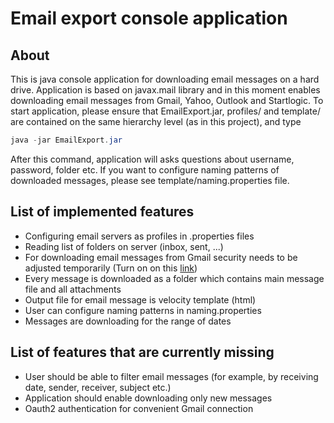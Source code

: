 # Email export console application
## About
This is java console application for downloading email messages on a hard drive. Application is based on javax.mail library and in this moment enables downloading email messages from Gmail, Yahoo, Outlook and Startlogic. To start application, please ensure that EmailExport.jar, profiles/ and template/ are contained on the same hierarchy level (as in this project), and type

```java
java -jar EmailExport.jar
```

After this command, application will asks questions about username, password, folder etc. If you want to configure naming patterns of downloaded messages, please see template/naming.properties file.

## List of implemented features

* Configuring email servers as profiles in .properties files
* Reading list of folders on server (inbox, sent, ...)
* For downloading email messages from Gmail security needs to be adjusted temporarily (Turn on on this [link](https://www.google.com/settings/security/lesssecureapps))
* Every message is downloaded as a folder which contains main message file and all attachments
* Output file for email message is velocity template (html)
* User can configure naming patterns in naming.properties
* Messages are downloading for the range of dates

## List of features that are currently missing

* User should be able to filter email messages (for example, by receiving date, sender, receiver, subject etc.)
* Application should enable downloading only new messages
* Oauth2 authentication for convenient Gmail connection

